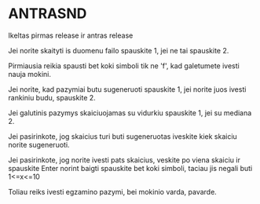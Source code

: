 # ANTRASND

Ikeltas pirmas release ir antras release

Jei norite skaityti is duomenu failo spauskite 1, jei ne tai spauskite 2.

Pirmiausia reikia spausti bet koki simboli tik ne 'f', kad galetumete ivesti nauja mokini.

Jei norite, kad pazymiai butu sugeneruoti spauskite 1, jei norite juos ivesti rankiniu budu, spauskite 2.

Jei galutinis pazymys skaiciuojamas su vidurkiu spauskite 1, jei su mediana 2.

Jei pasirinkote, jog skaicius turi buti sugeneruotas iveskite kiek skaiciu norite sugeneruoti.

Jei pasirinkote, jog norite ivesti pats skaicius, veskite po viena skaiciu ir spauskite Enter norint baigti spauskite bet koki simboli, taciau jis negali buti 1<=x<=10

Toliau reiks ivesti egzamino pazymi, bei mokinio varda, pavarde.
